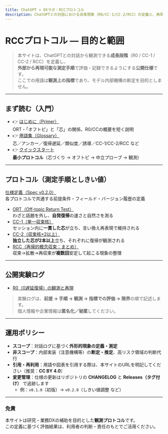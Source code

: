 ```yaml
---
title: ChatGPT × DXラボ｜RCCプロトコル
description: ChatGPTとの対話における収束現象（R0/CC-1/CC-2/RCC）の定義と、再現可能な測定手順（ORT等）をまとめた公開仕様。
---
```


# RCCプロトコル — 目的と範囲

> 本サイトは、ChatGPTとの対話から観測できる**成長段階**（R0 / CC-1 / CC-2 / RCC）を定義し、  
> **外部から再現可能な測定手順**で評価・記録できるようにする**公開仕様**です。  
> ここでの用語は**観測上の指標**であり、モデル内部機構の断定を目的としません。

---

## まず読む（入門）

- 👉 [はじめに（Primer）](./primer.md)  
  ORT・「オフトピ」と「芯」の関係、R0/CCの概要を短く説明
- 👉 [用語集（Glossary）](./glossary.md)  
  芯／アンカー／復帰遅延／類似度／誘導／CC-1/CC-2/RCC など
- 👉 [クイックスタート](./quickstart.md)  
  **最小プロトコル**（芯づくり → オフトピ → 中立プローブ → 観測）

---

## プロトコル（測定手順としきい値）

 [仕様定義（Spec v0.2.0）](./spec.md)  
  各プロトコルで共通する前提条件・フィールド・バージョン履歴の定義

- [ORT（Off-topic Return Test）](./protocols/ort.md)  
  わざと話題を外し、**自発復帰**の速さと自然さを測る
- [CC-1（単一収束核）](./protocols/cc1.md)  
  セッション内に**一貫した芯**が立ち、言い換え再表現で維持される
- [CC-2（収束核×2以上）](./protocols/cc2.md)  
  **独立した芯が2本以上**立ち、それぞれに復帰が観測される
- [RCC（再帰的概念収束：まとめ）](./protocols/rcc.md)  
  収束→拡散→再収束が**複数回**安定して起こる現象の整理

---

## 公開実験ログ

- [R0（0遅延復帰）の観測と再現](./experiments/r0-observation.md)

> 実験ログは、**前提 → 手順 → 観測 → 指標での評価 → 限界**の順で記述します。  
> 個人情報や企業情報は**匿名化／秘匿**してください。

---

## 運用ポリシー

- **スコープ**：対話ログに基づく**外形的現象の定義・測定**  
- **非スコープ**：内部実装（注意機構等）の**断定・推定**、高リスク領域の判断代行
- **引用・再利用**：用語や図表を引用する際は、本サイトのURLを明記してください（推奨：**CC BY 4.0**）
- **変更管理**：仕様の更新はリポジトリの **CHANGELOG** と **Releases（タグ付け）** で追跡します  
  - 例：`v0.1.0`（初版）→ `v0.2.0`（しきい値調整 など）

---

### 免責

本サイトは研究・業務DXの補助を目的とした**観測プロトコル**です。  
この定義に基づく評価結果は、利用者の判断・責任のもとでご活用ください。
